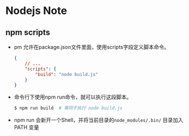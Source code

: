 
# Nodejs Note

## npm scripts

- pm 允许在package.json文件里面，使用scripts字段定义脚本命令。
    ```json
    {
        // ...
        "scripts": {
            "build": "node build.js"
        }
    }
    ```

- 命令行下使用npm run命令，就可以执行这段脚本。
    ```bash
    $ npm run build  # 等同于执行 node build.js
    ```
- npm run 会新开一个Shell，并将当前目录的`node_modules/.bin/` 目录加入PATH 变量

